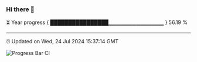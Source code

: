 ### Hi there 👋

⏳ Year progress { ████████████████▁▁▁▁▁▁▁▁▁▁▁▁▁▁ } 56.19 %

---

⏰ Updated on Wed, 24 Jul 2024 15:37:14 GMT

![Progress Bar CI](https://github.com/IshwaranRudhara/GIT-ACTION/workflows/Progress%20Bar%20CI/badge.svg)
